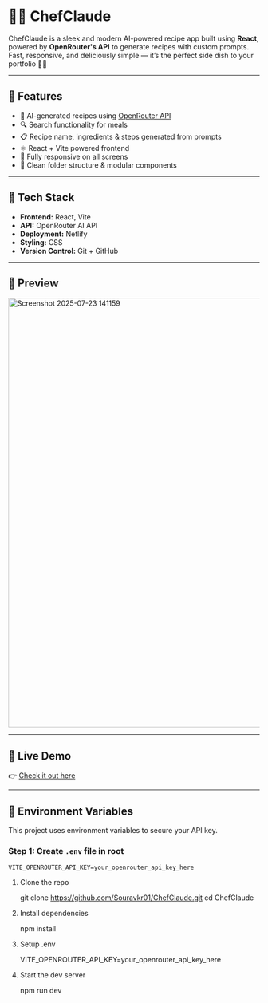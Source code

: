 # 👨‍🍳 ChefClaude

ChefClaude is a sleek and modern AI-powered recipe app built using **React**, powered by **OpenRouter's API** to generate recipes with custom prompts. Fast, responsive, and deliciously simple — it’s the perfect side dish to your portfolio 🍲✨

---

## 🚀 Features

- 🤖 AI-generated recipes using [OpenRouter API](https://openrouter.ai)
- 🔍 Search functionality for meals
- 📋 Recipe name, ingredients & steps generated from prompts
- ⚛️ React + Vite powered frontend
- 📱 Fully responsive on all screens
- 🎯 Clean folder structure & modular components

---

## 🧠 Tech Stack

- **Frontend:** React, Vite
- **API:** OpenRouter AI API
- **Deployment:** Netlify
- **Styling:** CSS
- **Version Control:** Git + GitHub

---

## 📸 Preview

<img width="1898" height="861" alt="Screenshot 2025-07-23 141159" src="https://github.com/user-attachments/assets/4c6a81c1-97b4-432e-bf62-f93df6233d30" />

---

## 🔗 Live Demo

👉 [Check it out here](https://ai-chefclaude.netlify.app/)

---

## 🔐 Environment Variables

This project uses environment variables to secure your API key.

### Step 1: Create `.env` file in root

```env
VITE_OPENROUTER_API_KEY=your_openrouter_api_key_here
```
1. Clone the repo

   git clone https://github.com/Souravkr01/ChefClaude.git
   cd ChefClaude


2. Install dependencies
   
   npm install

3. Setup .env
   
   VITE_OPENROUTER_API_KEY=your_openrouter_api_key_here

4. Start the dev server

   npm run dev

